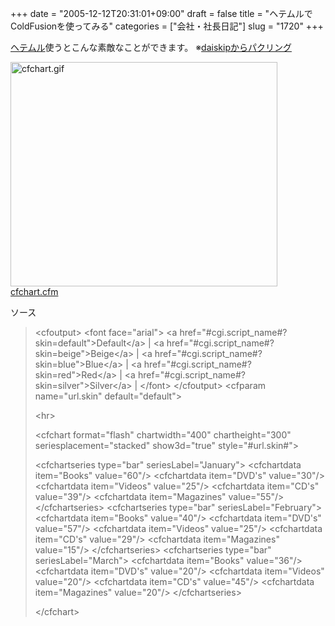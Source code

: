 +++
date = "2005-12-12T20:31:01+09:00"
draft = false
title = "ヘテムルでColdFusionを使ってみる"
categories = ["会社・社長日記"]
slug = "1720"
+++

<a href="http://heteml.jp" target="_blank">ヘテムル</a>使うとこんな素敵なことができます。
※<a href="http://daiskip.com" target="_blank">daiskipからパクリング</a>
<p><a href="http://daiskip.com/cfchart.cfm"><img alt="cfchart.gif" src="http://daiskip.com/images/cfchart.gif" width="427" height="359" />
</a>
<a href="http://daiskip.com/cfchart.cfm">cfchart.cfm</a></p>
<p>ソース
<blockquote></p>
<p>&lt;cfoutput&gt;
&lt;font face="arial"&gt;
&lt;a href="#cgi.script_name#?skin=default"&gt;Default&lt;/a&gt; |
&lt;a href="#cgi.script_name#?skin=beige"&gt;Beige&lt;/a&gt; |
&lt;a href="#cgi.script_name#?skin=blue"&gt;Blue&lt;/a&gt; |
&lt;a href="#cgi.script_name#?skin=red"&gt;Red&lt;/a&gt; |
&lt;a href="#cgi.script_name#?skin=silver"&gt;Silver&lt;/a&gt; |
&lt;/font&gt;
&lt;/cfoutput&gt;
&lt;cfparam name="url.skin" default="default"&gt;</p>
<p>&lt;hr&gt;</p>
<p>&lt;cfchart format="flash"
chartwidth="400"
chartheight="300"
seriesplacement="stacked"
show3d="true"
style="#url.skin#"&gt;</p>
<p>    &lt;cfchartseries type="bar" seriesLabel="January"&gt;
&lt;cfchartdata item="Books" value="60"/&gt;
&lt;cfchartdata item="DVD's" value="30"/&gt;
&lt;cfchartdata item="Videos" value="25"/&gt;
&lt;cfchartdata item="CD's" value="39"/&gt;
&lt;cfchartdata item="Magazines" value="55"/&gt;
&lt;/cfchartseries&gt;
&lt;cfchartseries type="bar" seriesLabel="February"&gt;
&lt;cfchartdata item="Books" value="40"/&gt;
&lt;cfchartdata item="DVD's" value="57"/&gt;
&lt;cfchartdata item="Videos" value="25"/&gt;
&lt;cfchartdata item="CD's" value="29"/&gt;
&lt;cfchartdata item="Magazines" value="15"/&gt;
&lt;/cfchartseries&gt;
&lt;cfchartseries type="bar" seriesLabel="March"&gt;
&lt;cfchartdata item="Books" value="36"/&gt;
&lt;cfchartdata item="DVD's" value="20"/&gt;
&lt;cfchartdata item="Videos" value="20"/&gt;
&lt;cfchartdata item="CD's" value="45"/&gt;
&lt;cfchartdata item="Magazines" value="20"/&gt;
&lt;/cfchartseries&gt;</p>
<p>&lt;/cfchart&gt;</p>
</blockquote>
